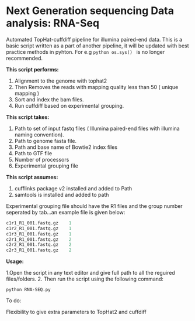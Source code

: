 Next Generation sequencing Data analysis: RNA-Seq
=======

Automated TopHat-cuffdiff pipeline for illumina paired-end data. This is a basic script written as a part of another pipeline, it will be updated with best practice methods in pyhton. For e.g ```python os.sys() ``` is no longer recommended.

**This script performs:**

1. Alignment to the genome with tophat2
2. Then Removes the reads with mapping quality less than 50 ( unique mapping )
3. Sort and index the bam files.
4. Run cuffdiff based on experimental grouping.

**This script takes:**

1. Path to set of input fastq files ( Illumina paired-end files with illumina naming convention).
2. Path to genome fasta file.
3. Path and base name of Bowtie2 index files
4. Path to GTF file
5. Number of processors
6. Experimental grouping file

**This script assumes:**

1. cufflinks package v2 installed and added to Path
2. samtools is installed and added to path

Experimental grouping file should have the R1 files and the group number seperated by tab...an example file is given below:

```python
c1r1_R1_001.fastq.gz    1
c1r2_R1_001.fastq.gz    1
c1r3_R1_001.fastq.gz    1
c2r1_R1_001.fastq.gz    2
c2r2_R1_001.fastq.gz    2
c2r3_R1_001.fastq.gz    2
```


**Usage:**

1.Open the script in any text editor and give full path to all the reguired files/folders.
2. Then run the script using the following command:
    
   ``` python RNA-SEQ.py ```


To do:

Flexibility to give extra parameters to TopHat2 and cuffdiff

